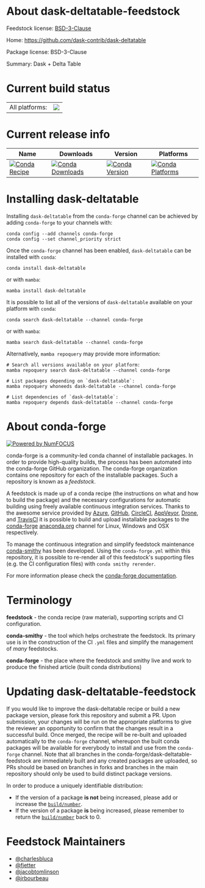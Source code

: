 About dask-deltatable-feedstock
===============================

Feedstock license: [BSD-3-Clause](https://github.com/conda-forge/dask-deltatable-feedstock/blob/main/LICENSE.txt)

Home: https://github.com/dask-contrib/dask-deltatable

Package license: BSD-3-Clause

Summary: Dask + Delta Table

Current build status
====================


<table><tr><td>All platforms:</td>
    <td>
      <a href="https://dev.azure.com/conda-forge/feedstock-builds/_build/latest?definitionId=20060&branchName=main">
        <img src="https://dev.azure.com/conda-forge/feedstock-builds/_apis/build/status/dask-deltatable-feedstock?branchName=main">
      </a>
    </td>
  </tr>
</table>

Current release info
====================

| Name | Downloads | Version | Platforms |
| --- | --- | --- | --- |
| [![Conda Recipe](https://img.shields.io/badge/recipe-dask--deltatable-green.svg)](https://anaconda.org/conda-forge/dask-deltatable) | [![Conda Downloads](https://img.shields.io/conda/dn/conda-forge/dask-deltatable.svg)](https://anaconda.org/conda-forge/dask-deltatable) | [![Conda Version](https://img.shields.io/conda/vn/conda-forge/dask-deltatable.svg)](https://anaconda.org/conda-forge/dask-deltatable) | [![Conda Platforms](https://img.shields.io/conda/pn/conda-forge/dask-deltatable.svg)](https://anaconda.org/conda-forge/dask-deltatable) |

Installing dask-deltatable
==========================

Installing `dask-deltatable` from the `conda-forge` channel can be achieved by adding `conda-forge` to your channels with:

```
conda config --add channels conda-forge
conda config --set channel_priority strict
```

Once the `conda-forge` channel has been enabled, `dask-deltatable` can be installed with `conda`:

```
conda install dask-deltatable
```

or with `mamba`:

```
mamba install dask-deltatable
```

It is possible to list all of the versions of `dask-deltatable` available on your platform with `conda`:

```
conda search dask-deltatable --channel conda-forge
```

or with `mamba`:

```
mamba search dask-deltatable --channel conda-forge
```

Alternatively, `mamba repoquery` may provide more information:

```
# Search all versions available on your platform:
mamba repoquery search dask-deltatable --channel conda-forge

# List packages depending on `dask-deltatable`:
mamba repoquery whoneeds dask-deltatable --channel conda-forge

# List dependencies of `dask-deltatable`:
mamba repoquery depends dask-deltatable --channel conda-forge
```


About conda-forge
=================

[![Powered by
NumFOCUS](https://img.shields.io/badge/powered%20by-NumFOCUS-orange.svg?style=flat&colorA=E1523D&colorB=007D8A)](https://numfocus.org)

conda-forge is a community-led conda channel of installable packages.
In order to provide high-quality builds, the process has been automated into the
conda-forge GitHub organization. The conda-forge organization contains one repository
for each of the installable packages. Such a repository is known as a *feedstock*.

A feedstock is made up of a conda recipe (the instructions on what and how to build
the package) and the necessary configurations for automatic building using freely
available continuous integration services. Thanks to the awesome service provided by
[Azure](https://azure.microsoft.com/en-us/services/devops/), [GitHub](https://github.com/),
[CircleCI](https://circleci.com/), [AppVeyor](https://www.appveyor.com/),
[Drone](https://cloud.drone.io/welcome), and [TravisCI](https://travis-ci.com/)
it is possible to build and upload installable packages to the
[conda-forge](https://anaconda.org/conda-forge) [anaconda.org](https://anaconda.org/)
channel for Linux, Windows and OSX respectively.

To manage the continuous integration and simplify feedstock maintenance
[conda-smithy](https://github.com/conda-forge/conda-smithy) has been developed.
Using the ``conda-forge.yml`` within this repository, it is possible to re-render all of
this feedstock's supporting files (e.g. the CI configuration files) with ``conda smithy rerender``.

For more information please check the [conda-forge documentation](https://conda-forge.org/docs/).

Terminology
===========

**feedstock** - the conda recipe (raw material), supporting scripts and CI configuration.

**conda-smithy** - the tool which helps orchestrate the feedstock.
                   Its primary use is in the construction of the CI ``.yml`` files
                   and simplify the management of *many* feedstocks.

**conda-forge** - the place where the feedstock and smithy live and work to
                  produce the finished article (built conda distributions)


Updating dask-deltatable-feedstock
==================================

If you would like to improve the dask-deltatable recipe or build a new
package version, please fork this repository and submit a PR. Upon submission,
your changes will be run on the appropriate platforms to give the reviewer an
opportunity to confirm that the changes result in a successful build. Once
merged, the recipe will be re-built and uploaded automatically to the
`conda-forge` channel, whereupon the built conda packages will be available for
everybody to install and use from the `conda-forge` channel.
Note that all branches in the conda-forge/dask-deltatable-feedstock are
immediately built and any created packages are uploaded, so PRs should be based
on branches in forks and branches in the main repository should only be used to
build distinct package versions.

In order to produce a uniquely identifiable distribution:
 * If the version of a package **is not** being increased, please add or increase
   the [``build/number``](https://docs.conda.io/projects/conda-build/en/latest/resources/define-metadata.html#build-number-and-string).
 * If the version of a package **is** being increased, please remember to return
   the [``build/number``](https://docs.conda.io/projects/conda-build/en/latest/resources/define-metadata.html#build-number-and-string)
   back to 0.

Feedstock Maintainers
=====================

* [@charlesbluca](https://github.com/charlesbluca/)
* [@fjetter](https://github.com/fjetter/)
* [@jacobtomlinson](https://github.com/jacobtomlinson/)
* [@jrbourbeau](https://github.com/jrbourbeau/)

